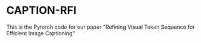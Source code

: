 # CAPTION-RFI

This is the Pytorch code for our paper "Refining Visual Token Sequence for Efficient Image Captioning"
